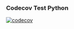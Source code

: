 ### Codecov Test Python

[![codecov](https://codecov.io/gh/dwarak100/codecov_python_test/branch/master/graph/badge.svg?token=Jeajfwo25C)](https://codecov.io/gh/dwarak100/codecov_python_test)
